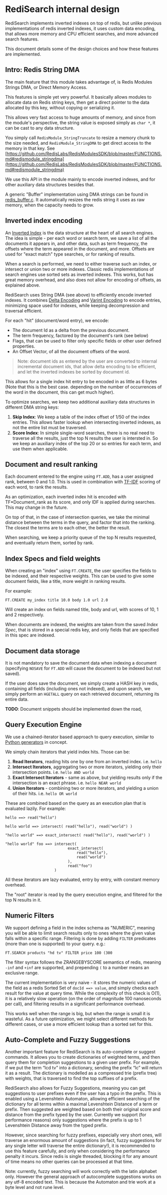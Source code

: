 # RediSearch internal design

RediSearch implements inverted indexes on top of redis, but unlike previous implementations of redis inverted indexes,
it uses custom data encoding, that allows more memory and CPU efficient searches, and more advanced search features.

This document details some of the design choices and how these features are implemented.

## Intro: Redis String DMA

The main feature that this module takes advantage of, is Redis Modules Strings DMA, or Direct Memory Access.

This features is simple yet very powerful. It basically allows modules to allocate data on Redis string keys,
then get a direct pointer to the data allocated by this key, without copying or serializing it. 

This allows very fast access to huge amounts of memory, and since from the module's perspective, the string
value is exposed simply as `char *`, it can be cast to any data structure. 

You simply call `RedisModule_StringTruncate` to resize a memory chunk to the size needed, and `RedisModule_StringDMA` 
to get direct access to the memory in that key. 
See [https://github.com/RedisLabs/RedisModulesSDK/blob/master/FUNCTIONS.md#redismodule_stringdma](https://github.com/RedisLabs/RedisModulesSDK/blob/master/FUNCTIONS.md#redismodule_stringdma)

We use this API in the module mainly to encode inverted indexes, and for other auxiliary data structures besides that. 

A generic "Buffer" implementation using DMA strings can be found in [redis_buffer.c](src/redis_buffer.c). It automatically resizes
the redis string it uses as raw memory, when the capacity needs to grow.
 
## Inverted index encoding

An [Inverted Index](https://en.wikipedia.org/wiki/Inverted_index) is the data structure at the heart of all search engines. The idea is simple - per each
word or search term, we save a list of all the documents it appears in, and other data, such as term frequency,
the offsets where the term appeared in the document, and more. Offsets are used for "exact match" type searches,
or for ranking of results.

When a search is performed, we need to either traverse such an index, or intersect or union two or more indexes. 
Classic redis implementations of search engines use sorted sets as inverted indexes. This works, but has great memory
overhead, and also does not allow for encoding of offsets, as explained above.

RediSearch uses String DMA (see above) to efficiently encode inverted indexes. 
It combines [Delta Encoding](https://en.wikipedia.org/wiki/Delta_encoding) and 
[Varint Encoding](https://developers.google.com/protocol-buffers/docs/encoding#varints) to encode entries, 
minimizing space used for indexes, while keeping decompression and traversal efficient. 

For each "hit" (document/word entry), we encode:

* The document Id as a delta from the previous document.
* The term frequency, factored by the document's rank (see below)
* Flags, that can be used to filter only specific fields or other user defined properties.
* An Offset Vector, of all the document offsets of the word.

> Note: document ids as entered by the user are converted to internal incremental document ids, that allow 
> delta encoding to be efficient, and let the inverted indexes be sorted by document id.

This allows for a single index hit entry to be encoded in as little as 6 bytes 
(Note that this is the best case. depending on the number of occurrences of the word in the document, this can get much higher).

To optimize searches, we keep two additional auxiliary data structures in different DMA string keys:
 
1. **Skip Index**: We keep a table of the index offset of 1/50 of the index entries. This allows faster lookup when intersecting inverted indexes, as not the entire list must be traversed.
2. **Score Index**: In simple single-word searches, there is no real need to traverse all the results, just the top N results the user is intersted in. 
So we keep an auxiliary index of the top 20 or so entries for each term, and use them when applicable. 

## Document and result ranking

Each document entered to the engine using `FT.ADD`, has a user assigned rank, between 0 and 1.0. This is used in
combination with [TF-IDF](https://en.wikipedia.org/wiki/Tf%E2%80%93idf) scoring of each word, to rank the results. 

As an optimization, each inverted index hit is encoded with TF*Document_rank as its score, and only IDF is applied
during searches. This may change in the future.

On top of that, in the case of intersection queries, we take the minimal distance between the terms in the query,
and factor that into the ranking. The closest the terms are to each other, the better the result.

When searching, we keep a priority queue of the top N results requested, and eventually return them, sorted by rank. 

## Index Specs and field weights

When creating an "index" using `FT.CREATE`, the user specifies the fields to be indexed, and their respective weights. 
This can be used to give some document fields, like a title, more weight in ranking results. 

For example: 
```
FT.CREATE my_index title 10.0 body 1.0 url 2.0
```

Will create an index on fields named title, body and url, with scores of 10, 1 and 2 respectively.
 

When documents are indexed, the weights are taken from the saved *Index Spec*, that is stored in a special redis key,
and only fields that are specified in this spec are indexed.

## Document data storage

It is not mandatory to save the document data when indexing a document (specifying `NOSAVE` for `FT.ADD` will cause
the document to be indexed but not saved). 

If the user does save the document, we simply create a HASH key in redis, containing all fields (including ones not indexed), 
and upon search, we simply perform an `HGETALL` query on each retrieved document, returning its entire data. 

**TODO**: Document snippets should be implemented down the road,

## Query Execution Engine

We use a chained-iterator based approach to query execution, similar to [Python generators](https://wiki.python.org/moin/Generators) in concept.

We simply chain iterators that yield index hits. Those can be:

1. **Read Iterators**, reading hits one by one from an inverted index. i.e. `hello`
2. **Intersect Iterators**, aggregating two or more iterators, yielding only their intersection points. i.e. `hello AND world`
3. **Exact Intersect Iterators** - same as above, but yielding results only if the intersection is an exact phrase. i.e. `hello NEAR world`
4. **Union Iterators** - combining two or more iterators, and yielding a union of their hits. i.e. `hello OR world`

These are combined based on the query as an execution plan that is evaluated lazily. For example:

```
hello ==> read("hello")

hello world ==> intersect( read("hello"), read("world") ) 

"hello world" ==> exact_intersect( read("hello"), read("world") )

"hello world" foo ==> intersect( 
                            exact_intersect(
                                read("hello"), 
                                read("world")
                            ), 
                            read("foo")
                      ) 
```

All these iterators are lazy evaluated, entry by entry, with constant memory overhead. 

The "root" iterator is read by the query execution engine, and filtered for the top N results in it.

## Numeric Filters

We support defining a field in the index schema as "NUMERIC", meaning you will be able to limit search results only to ones where the given value falls within a specific range. Filtering is done by adding `FILTER` predicates (more than one is supported) to your query. e.g.: 

```
FT.SEARCH products "hd tv" FILTER price 100 (300
``` 

The filter syntax follows the ZRANGEBYSCORE semantics of redis, meaning `-inf` and `+inf` are supported, and prepending `(` to a number means an exclusive range. 

The current implementation is very naive - it stores the numeric values of the field as a redis Sorted Set of `docId ==> value`, and simply checks each result for the value at query time. While the complexity of this check is O(1), it is a relatively slow operation (on the order of magnitude 100 nanoseconds per call), and filtering results in a significant performance overhead. 

This works well when the range is big, but when the range is small it is wasteful. As a future optimization, we might select different methods for different cases, or use a more efficient lookup than a sorted set for this. 

## Auto-Complete and Fuzzy Suggestions

Another important feature for RediSearch is its auto-complete or suggest commands. It allows you to create dictionaries of weighted terms, and then query them for completion suggestions to a given user prefix.  For example, if we put the term “lcd tv” into a dictionary, sending the prefix “lc” will return it as a result. The dictionary is modelled as a compressed trie (prefix tree) with weights, that is traversed to find the top suffixes of a prefix.

RediSearch also allows for Fuzzy Suggestions, meaning you can get suggestions to user prefixes even if the user has a typo in the prefix. This is enabled using a Levenshtein Automaton, allowing efficient searching of the dictionary for all terms within a maximal Levenshtein Distance of a term or prefix. Then suggested are weighted based on both their original score and distance from the prefix typed by the user. Currently we support (for performance reasons) only suggestions where the prefix is up to 1 Levenshtein Distance away from the typed prefix.

However, since searching for fuzzy prefixes, especially very short ones, will traverse an enormous amount of suggestions (in fact, fuzzy suggestions for any single letter will traverse the entire dictionary!), it is recommended to use this feature carefully, and only when considering the performance penalty it incurs. Since redis is single threaded, blocking it for any amount of time means no other queries can be processed at that time. 

Note: currently, fuzzy searching will work correctly with the latin alphabet only. However the general approach of autocomplete suggestions works on any utf-8 encoded text. This is because the Automaton and trie work at a byte level and not rune level.

